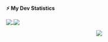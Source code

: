 <!-- GitHub stats -->
<b>⚡ My Dev Statistics</b>

<a href="https://github.com/HanselPalencia/github-readme-stats">
  <img align="center" src="https://github-readme-stats.vercel.app/api/pin/?username=HanselPalencia&repo=github-readme-stats" />
</a>
<a href="https://github.com/HanselPalencia/convoychat">
  <img align="center" src="https://github-readme-stats.vercel.app/api/pin/?username=HanselPalencia&repo=convoychat" />
</a>

<!-- retro visitor counter -->
 <p align="center"> 
  <img src="https://profile-counter.glitch.me/HanselPalencia/count.svg" />
 </p>
<!--
**HanselPalencia/HanselPalencia** is a ✨ _special_ ✨ repository because its `README.md` (this file) appears on your GitHub profile.

Here are some ideas to get you started:

- 🔭 I’m currently working on ...
- 🌱 I’m currently learning ...
- 👯 I’m looking to collaborate on ...
- 🤔 I’m looking for help with ...
- 💬 Ask me about ...
- 📫 How to reach me: ...
- 😄 Pronouns: ...
- ⚡ Fun fact: ...
-->

